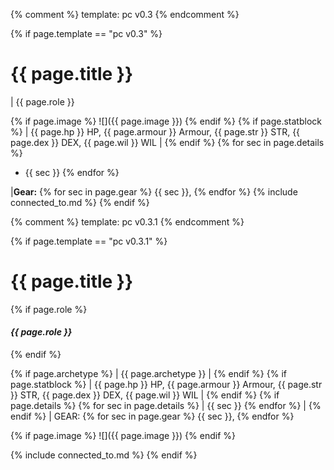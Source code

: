 {% comment %} template: pc v0.3 {% endcomment %}

{% if page.template == "pc v0.3" %}

# {{ page.title }}

| {{ page.role }}

{% if page.image %}
![]({{ page.image }})
{% endif %}
{% if page.statblock %}
| {{ page.hp }} HP, {{ page.armour }} Armour, {{ page.str }} STR, {{ page.dex }} DEX, {{ page.wil }} WIL |
{% endif %}
{% for sec in page.details %} 
- {{ sec }}  {% endfor %}

|**Gear:** {% for sec in page.gear %} {{ sec }}, {% endfor %}
{% include connected_to.md %}
{% endif %}





{% comment %} template: pc v0.3.1 {% endcomment %}

{% if page.template == "pc v0.3.1" %}

# {{ page.title }}

{% if page.role %}
#### ***{{ page.role }}***
{% endif %}

{% if page.archetype %}
| {{ page.archetype }} | {% endif %} {% if page.statblock %} 
| {{ page.hp }} HP, {{ page.armour }} Armour, {{ page.str }} STR, {{ page.dex }} DEX, {{ page.wil }} WIL |
{% endif %} {% if page.details %}
{% for sec in page.details %}
| {{ sec }} {% endfor %} |
{% endif %} | GEAR: {% for sec in page.gear %} {{ sec }}, {% endfor %}

{% if page.image %}
![]({{ page.image }})
{% endif %}

{% include connected_to.md %}
{% endif %}
